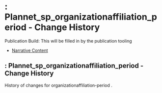 # : Plannet\_sp\_organizationaffiliation\_period - Change History

Publication Build: This will be filled in by the publication tooling

* [Narrative Content](SearchParameter-organizationaffiliation-period.html)

## : Plannet\_sp\_organizationaffiliation\_period - Change History

History of changes for organizationaffiliation-period .